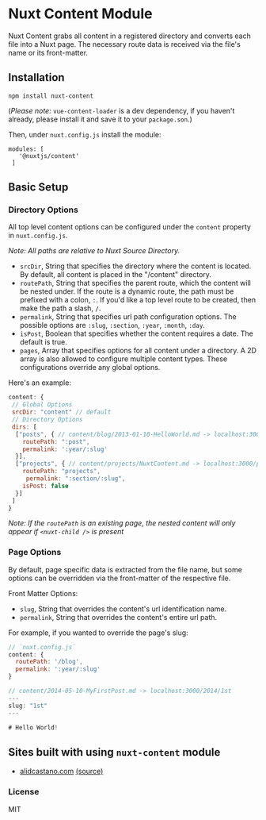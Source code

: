 # Nuxt Content Module

Nuxt Content grabs all content in a registered directory and converts each file into a Nuxt page. The necessary route data is received via the file's name or its front-matter.

## Installation

```
npm install nuxt-content

```
(*Please note:* `vue-content-loader` is a dev dependency, if you haven't already, please install it and save it to your `package.son`.)

Then, under `nuxt.config.js` install the module:

```
modules: [
   '@nuxtjs/content'
 ]
```

## Basic Setup

### Directory Options

All top level content options can be configured under the `content` property in `nuxt.config.js`.

*Note: All paths are relative to Nuxt Source Directory.*

  - `srcDir`, String that specifies the directory where the content is located. By default, all content is placed in the "/content" directory.
  - `routePath`, String that specifies the parent route, which the content will be nested under. If the route is a dynamic route, the path must be prefixed with a colon, `:`. If you'd like a top level route to be created, then make the path a slash, `/`.
  - `permalink`, String that specifies url path configuration options. The possible options
  are `:slug`, `:section`, `:year`, `:month`, `:day`.
  - `isPost`, Boolean that specifies whether the content requires a date. The default is true.
  - `pages`, Array that specifies options for all content under a directory. A 2D array is also allowed to configure multiple content types. These configurations override any global options.

Here's an example:

```js
content: {
 // Global Options
 srcDir: "content" // default
 // Directory Options
 dirs: [
  ["posts", { // content/blog/2013-01-10-HelloWorld.md -> localhost:3000/2013/hello-world
    routePath: ":post",
    permalink: ':year/:slug'
  }],
  ["projects", { // content/projects/NuxtContent.md -> localhost:3000/projects/nuxt-content
    routePath: "projects",
     permalink: ":section/:slug",
    isPost: false
  }]
 ]
}

```

*Note: If the `routePath` is an existing page, the nested content will only appear if `<nuxt-child />` is present*


### Page Options

By default, page specific data is extracted from the file name, but some options can be overridden via the front-matter of the respective file.

Front Matter Options:
  -  `slug`, String that overrides the content's url identification name.
  - `permalink`, String that overrides the content's entire url path.

For example, if you wanted to override the page's slug:

```js
// `nuxt.config.js`
content: {
  routePath: '/blog',
  permalink: ':year/:slug'
}

// content/2014-05-10-MyFirstPost.md -> localhost:3000/2014/1st
---
slug: "1st"
---

# Hello World!

```

## Sites built with using `nuxt-content` module  

* [alidcastano.com](http://alidcastano.com/)
[(source)](https://github.com/alidcastano/alidcastano.github.io)


### License

MIT
